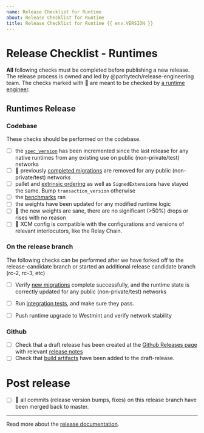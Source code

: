 ```yaml
---
name: Release Checklist for Runtime
about: Release Checklist for Runtime
title: Release Checklist for Runtime {{ env.VERSION }}
---
```


# Release Checklist - Runtimes

**All** following checks must be completed before publishing a new release.
The release process is owned and led by @paritytech/release-engineering team.
The checks marked with :crab: are meant to be checked by [a runtime engineer](https://github.com/paritytech/cumulus/issues/1761).

## Runtimes Release

### Codebase
These checks should be performed on the codebase.

- [ ] the [`spec_version`](https://github.com/paritytech/cumulus/blob/master/docs/release.md#spec-version) has been incremented since the
    last release for any native runtimes from any existing use on public (non-private/test) networks
- [ ] :crab: previously [completed migrations](https://github.com/paritytech/cumulus/blob/master/docs/release.md#old-migrations-removed) are removed for any public (non-private/test) networks
- [ ] pallet and [extrinsic ordering](https://github.com/paritytech/cumulus/blob/master/docs/release.md#extrinsic-ordering--storage) as well as `SignedExtension`s have stayed
    the same. Bump `transaction_version` otherwise
- [ ] the [benchmarks](https://github.com/paritytech/ci_cd/wiki/Benchmarks:-cumulus) ran
- [ ] the weights have been updated for any modified runtime logic
- [ ] :crab: the new weights are sane, there are no significant (>50%) drops or rises with no reason
- [ ] :crab: XCM config is compatible with the configurations and versions of relevant interlocutors, like the Relay Chain.

### On the release branch

The following checks can be performed after we have forked off to the release-candidate branch or started an additional release candidate branch (rc-2, rc-3, etc)

- [ ] Verify [new migrations](https://github.com/paritytech/cumulus/blob/master/docs/release.md#new-migrations) complete successfully, and the
    runtime state is correctly updated for any public (non-private/test)
    networks
- [ ] Run [integration tests](https://github.com/paritytech/cumulus/blob/master/docs/release.md#integration-tests), and make sure they pass.
- [ ] Push runtime upgrade to Westmint and verify network stability


### Github

- [ ] Check that a draft release has been created at the [Github Releases page](https://github.com/paritytech/cumulus/releases) with relevant [release
    notes](https://github.com/paritytech/cumulus/blob/master/docs/release.md#release-notes)
- [ ] Check that [build artifacts](https://github.com/paritytech/cumulus/blob/master/docs/release.md#build-artifacts) have been added to the
    draft-release.

# Post release

- [ ] :crab: all commits (release version bumps, fixes) on this release branch have been merged back to master.

---

Read more about the [release documentation](https://github.com/paritytech/cumulus/blob/master/docs/release.md).
